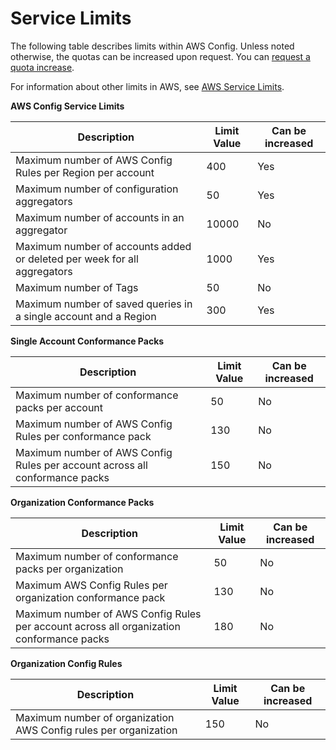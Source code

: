 # Service Limits<a name="configlimits"></a>

The following table describes limits within AWS Config\. Unless noted otherwise, the quotas can be increased upon request\. You can [request a quota increase](https://console.aws.amazon.com/support/home#/case/create?issueType=service-limit-increase&limitType=service-code-config-service)\.

For information about other limits in AWS, see [AWS Service Limits](https://docs.aws.amazon.com/general/latest/gr/aws_service_limits.html)\. 


**AWS Config Service Limits**  

| Description | Limit Value | Can be increased | 
| --- | --- | --- | 
| Maximum number of AWS Config Rules per Region per account | 400 | Yes | 
| Maximum number of configuration aggregators | 50 | Yes | 
| Maximum number of accounts in an aggregator | 10000 | No | 
| Maximum number of accounts added or deleted per week for all aggregators | 1000 | Yes | 
| Maximum number of Tags | 50 | No | 
| Maximum number of saved queries in a single account and a Region | 300 | Yes | 


**Single Account Conformance Packs**  

| Description | Limit Value | Can be increased | 
| --- | --- | --- | 
| Maximum number of conformance packs per account | 50 | No | 
| Maximum number of AWS Config Rules per conformance pack | 130 | No | 
| Maximum number of AWS Config Rules per account across all conformance packs | 150 | No | 


**Organization Conformance Packs**  

| Description | Limit Value | Can be increased | 
| --- | --- | --- | 
| Maximum number of conformance packs per organization | 50 | No | 
| Maximum AWS Config Rules per organization conformance pack | 130 | No | 
| Maximum number of AWS Config Rules per account across all organization conformance packs | 180 | No | 


**Organization Config Rules**  

| Description | Limit Value | Can be increased | 
| --- | --- | --- | 
| Maximum number of organization AWS Config rules per organization | 150 | No | 